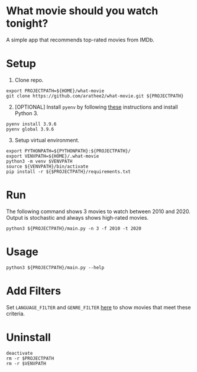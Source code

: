 # What movie should you watch tonight?
A simple app that recommends top-rated movies from IMDb.

# Setup
1. Clone repo.
```buildoutcfg
export PROJECTPATH=${HOME}/what-movie
git clone https://github.com/arathee2/what-movie.git ${PROJECTPATH}
```

2. [OPTIONAL] Install `pyenv` by following [these](https://github.com/pyenv/pyenv#installation) instructions and install Python 3.
```buildoutcfg
pyenv install 3.9.6
pyenv global 3.9.6
```

3. Setup virtual environment.
```buildoutcfg
export PYTHONPATH=${PYTHONPATH}:${PROJECTPATH}/
export VENVPATH=${HOME}/.what-movie
python3 -m venv $VENVPATH
source ${VENVPATH}/bin/activate
pip install -r ${$PROJECTPATH}/requirements.txt
```

# Run
The following command shows 3 movies to watch between 2010 and 2020. Output is stochastic and always shows high-rated movies.
```buildoutcfg
python3 ${PROJECTPATH}/main.py -n 3 -f 2010 -t 2020
```

# Usage
```buildoutcfg
python3 ${PROJECTPATH}/main.py --help
```

# Add Filters
Set `LANGUAGE_FILTER` and `GENRE_FILTER` [here](https://github.com/arathee2/what-movie/blob/main/what_movie/utils/constants.py) to show movies that meet these criteria.

# Uninstall
```buildoutcfg
deactivate
rm -r $PROJECTPATH
rm -r $VENVPATH
```
